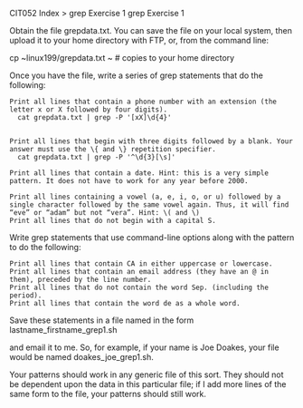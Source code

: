 CIT052 Index > grep Exercise 1
grep Exercise 1

Obtain the file grepdata.txt. You can save the file on your local system, then upload it to your home directory with FTP, or, from the command line:

cp ~linux199/grepdata.txt ~ # copies to your home directory

Once you have the file, write a series of grep statements that do the following:

    Print all lines that contain a phone number with an extension (the letter x or X followed by four digits).
      cat grepdata.txt | grep -P '[xX]\d{4}'


    Print all lines that begin with three digits followed by a blank. Your answer must use the \{ and \} repetition specifier.
      cat grepdata.txt | grep -P '^\d{3}[\s]'

    Print all lines that contain a date. Hint: this is a very simple pattern. It does not have to work for any year before 2000.
      
    Print all lines containing a vowel (a, e, i, o, or u) followed by a single character followed by the same vowel again. Thus, it will find “eve” or “adam” but not “vera”. Hint: \( and \)
    Print all lines that do not begin with a capital S.

Write grep statements that use command-line options along with the pattern to do the following:

    Print all lines that contain CA in either uppercase or lowercase.
    Print all lines that contain an email address (they have an @ in them), preceded by the line number.
    Print all lines that do not contain the word Sep. (including the period).
    Print all lines that contain the word de as a whole word.

Save these statements in a file named in the form
lastname_firstname_grep1.sh

and email it to me. So, for example, if your name is Joe Doakes, your file would be named doakes_joe_grep1.sh.

Your patterns should work in any generic file of this sort. They should not be dependent upon the data in this particular file; if I add more lines of the same form to the file, your patterns should still work.
